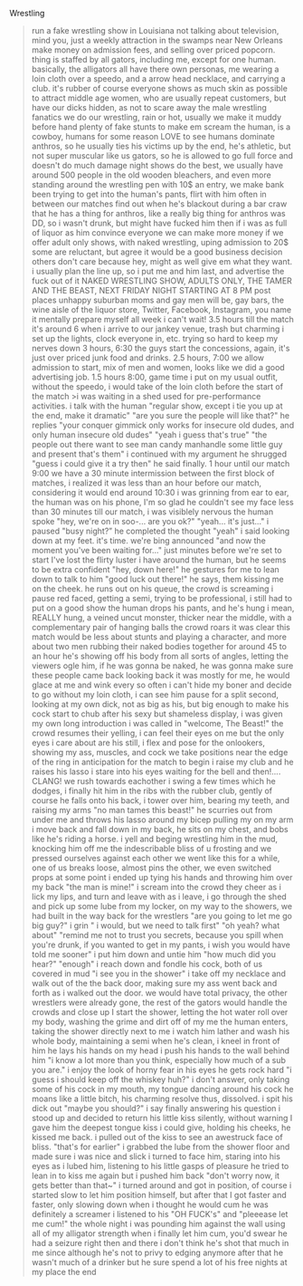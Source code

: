 Wrestling

>run a fake wrestling show in Louisiana
>not talking about television, mind you, just a weekly attraction in the swamps near New Orleans
>make money on admission fees, and selling over priced popcorn.
>thing is staffed by all gators, including me, except for one human.
>basically, the alligators all have there own personas, me wearing a loin cloth over a speedo, and a arrow head necklace, and carrying a club.
>it's rubber of course
>everyone shows as much skin as possible to attract middle age women, who are usually repeat customers, but have our dicks hidden, as not to scare away the male wrestling fanatics
>we do our wrestling, rain or hot, usually we make it muddy before hand
>plenty of fake stunts to make em scream
>the human, is a cowboy, humans for some reason LOVE to see humans dominate anthros, so he usually ties his victims up by the end, he's athletic, but not super muscular like us gators, so he is allowed to go full force and doesn't do much damage
>night shows do the best, we usually have around 500 people in the old wooden bleachers, and even more standing around the wrestling pen
>with 10$ an entry, we make bank
>been trying to get into the human's pants, flirt with him often in between our matches
>find out when he's blackout during a bar craw that he has a thing for anthros, like a really big thing for anthros
>was DD, so i wasn't drunk, but might have fucked him then if i was as full of liquor as him
>convince everyone we can make more money if we offer adult only shows, with naked wrestling, uping admission to 20$
>some are reluctant, but agree it would be a good business decision
>others don't care because hey, might as well give em what they want.
>i usually plan the line up, so i put me and him last, and advertise the fuck out of it
>NAKED WRESTLING SHOW, ADULTS ONLY, THE TAMER AND THE BEAST, NEXT FRIDAY NIGHT STARTING AT 8 PM
>post places unhappy suburban moms and gay men will be, gay bars, the wine aisle of the liquor store, Twitter, Facebook, Instagram, you name it
>mentally prepare myself all week
>i can't wait!
>3.5 hours till the match
>it's around 6 when i arrive to our jankey venue, trash but charming
>i set up the lights, clock everyone in, etc. trying so hard to keep my nerves down
>3 hours, 6:30
>the guys start the concessions, again, it's just over priced junk food and drinks.
>2.5 hours, 7:00
>we allow admission to start, mix of men and women, looks like we did a good advertising job.
>1.5 hours 8:00, game time
>i put on my usual outfit, without the speedo, i would take of the loin cloth before the start of the match >i was waiting in a shed used for pre-performance activities.
>i talk with the human "regular show, except i tie you up at the end, make it dramatic"
>"are you sure the people will like that?" he replies
>"your conquer gimmick only works for insecure old dudes, and only human insecure old dudes"
>"yeah i guess that's true"
>"the people out there want to see man candy manhandle some little guy and present that's them" i continued with my argument
>he shrugged "guess i could give it a try then" he said finally.
>1 hour until our match 9:00
>we have a 30 minute intermission between the first block of matches, i realized it was less than an hour before our match, considering it would end around 10:30
>i was grinning from ear to ear, the human was on his phone, I'm so glad he couldn't see my face
>less than 30 minutes till our match, i was visiblely nervous
>the human spoke "hey, we're on in soo-... are you ok?"
>"yeah... it's just..." i paused
>"busy night?” he completed the thought
>"yeah" i said looking down at my feet.
>it's time.
>we're bing announced
>"and now the moment you've been waiting for..."
>just minutes before we're set to start
>I've lost the flirty luster i have around the human, but he seems to be extra confident
>"hey, down here!" he gestures for me to lean down to talk to him
>"good luck out there!" he says, them kissing me on the cheek.
>he runs out on his queue, the crowd is screaming
>i pause red faced, getting a semi, trying to be professional, i still had to put on a good show
>the human drops his pants, and he's hung
>i mean, REALLY hung, a veined uncut monster, thicker near the middle, with a complementary pair of hanging balls
>the crowd roars
>it was clear this match would be less about stunts and playing a character, and more about two men rubbing their naked bodies together for around 45 to an hour
>he's showing off his body from all sorts of angles, letting the viewers ogle him, if he was gonna be naked, he was gonna make sure these people came back
>looking back it was mostly for me, he would glace at me and wink every so often
>i can't hide my boner and decide to go without my loin cloth, i can see him pause for a split second, looking at my own dick, not as big as his, but big enough to make his cock start to chub
>after his sexy but shameless display, i was given my own long introduction
>i was called in
>"welcome, The Beast!"
>the crowd resumes their yelling, i can feel their eyes on me but the only eyes i care about are his
>still, i flex and pose for the onlookers, showing my ass, muscles, and cock
>we take positions near the edge of the ring in anticipation for the match to begin
>i raise my club and he raises his lasso
>i stare into his eyes waiting for the bell
>and then!....
>CLANG!
>we rush towards eachother
>i swing a few times which he dodges, i finally hit him in the ribs with the rubber club, gently of course
>he falls onto his back, i tower over him, bearing my teeth, and raising my arms
>"no man tames this beast!"
>he scurries out from under me and throws his lasso around my bicep pulling my on my arm
>i move back and fall down in my back, he sits on my chest, and bobs like he's riding a horse.
>i yell and beging wrestling him in the mud, knocking him off me
>the indescribable bliss of u frosting and we pressed ourselves against each other
>we went like this for a while, one of us breaks loose, almost pins the other, we even switched props at some point
>i ended up tying his hands and throwing him over my back
>"the man is mine!" i scream into the crowd
>they cheer as i lick my lips, and turn and leave with
>as i leave, i go through the shed and pick up some lube from my locker, on my way to the showers, we had built in the way back for the wrestlers
>"are you going to let me go big guy?"
>i grin
>" i would, but we need to talk first"
>"oh yeah? what about"
>"remind me not to trust you secrets, because you spill when you're drunk, if you wanted to get in my pants, i wish you would have told me sooner"
>i put him down and untie him
>"how much did you hear?"
>"enough"
>i reach down and fondle his cock, both of us covered in mud
>"i see you in the shower" i take off my necklace and walk out of the the back door, making sure my ass went back and forth as i walked out the door.
>we would have total privacy, the other wrestlers were already gone, the rest of the gators would handle the crowds and close up
>I start the shower, letting the hot water roll over my body, washing the grime and dirt off of my me
>the human enters, taking the shower directly next to me
>i watch him lather and wash his whole body, maintaining a semi
>when he's clean, i kneel in front of him
>he lays his hands on my head
>i push his hands to the wall behind him
>"i know a lot more than you think, especially how much of a sub you are."
>i enjoy the look of horny fear in his eyes
>he gets rock hard
>"i guess i should keep off the whiskey huh?"
>i don't answer, only taking some of his cock in my mouth, my tongue dancing around his cock
>he moans like a little bitch, his charming resolve thus, dissolved.
>i spit his dick out
>"maybe you should?" i say finally answering his question
>i stood up and decided to return his little kiss
>silently, without warning I gave him the deepest tongue kiss i could give, holding his cheeks, he kissed me back.
>i pulled out of the kiss to see an awestruck face of bliss.
>"that's for earlier"
>i grabbed the lube from the shower floor and made sure i was nice and slick
>i turned to face him, staring into his eyes as i lubed him, listening to his little gasps of pleasure
>he tried to lean in to kiss me again but i pushed him back
>"don't worry now, it gets better than that~"
>i turned around and got in position, of course i started slow to let him position himself, but after that I got faster and faster, only slowing down when i thought he would cum
>he was definitely a screamer i listened to his "OH FUCK's" and "pleeease let me cum!" the whole night
>i was pounding him against the wall using all of my alligator strength
>when i finally let him cum, you'd swear he had a seizure right then and there
>i don't think he's shot that much in me since
>although he's not to privy to edging anymore
>after that he wasn't much of a drinker
>but he sure spend a lot of his free nights at my place
>the end
